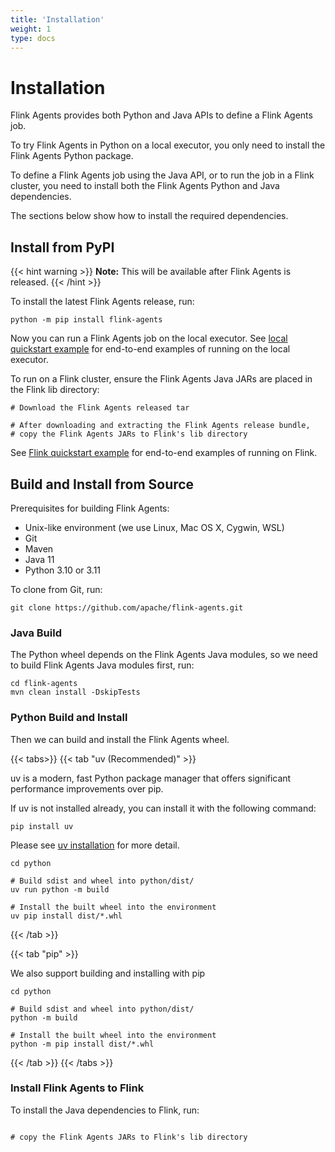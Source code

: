 ```yaml
---
title: 'Installation'
weight: 1
type: docs
---
```

<!--
Licensed to the Apache Software Foundation (ASF) under one
or more contributor license agreements.  See the NOTICE file
distributed with this work for additional information
regarding copyright ownership.  The ASF licenses this file
to you under the Apache License, Version 2.0 (the
"License"); you may not use this file except in compliance
with the License.  You may obtain a copy of the License at

  http://www.apache.org/licenses/LICENSE-2.0

Unless required by applicable law or agreed to in writing,
software distributed under the License is distributed on an
"AS IS" BASIS, WITHOUT WARRANTIES OR CONDITIONS OF ANY
KIND, either express or implied.  See the License for the
specific language governing permissions and limitations
under the License.
-->

# Installation

Flink Agents provides both Python and Java APIs to define a Flink Agents job.

To try Flink Agents in Python on a local executor, you only need to install the Flink Agents Python package.

To define a Flink Agents job using the Java API, or to run the job in a Flink cluster, you need to install both the Flink Agents Python and Java dependencies. 

The sections below show how to install the required dependencies.

## Install from PyPI

{{< hint warning >}}
__Note:__ This will be available after Flink Agents is released.
{{< /hint >}}

To install the latest Flink Agents release, run:

```shell
python -m pip install flink-agents
```

<!-- TODO: link to local quickstart example docs -->
Now you can run a Flink Agents job on the local executor.
See [local quickstart example]() for end-to-end examples of running on the local executor.


To run on a Flink cluster, ensure the Flink Agents Java JARs are placed in the Flink lib directory:

<!-- TODO: fill in the command after Flink Agents is released -->
```shell
# Download the Flink Agents released tar

# After downloading and extracting the Flink Agents release bundle,
# copy the Flink Agents JARs to Flink's lib directory

```

<!-- TODO: link to flink quickstart example docs -->
See [Flink quickstart example]() for end-to-end examples of running on Flink.


## Build and Install from Source

Prerequisites for building Flink Agents:

* Unix-like environment (we use Linux, Mac OS X, Cygwin, WSL)
* Git
* Maven
* Java 11
* Python 3.10 or 3.11

To clone from Git, run:

```shell
git clone https://github.com/apache/flink-agents.git
```

### Java Build

The Python wheel depends on the Flink Agents Java modules, so we need to build Flink Agents Java modules first, run:

```shell
cd flink-agents
mvn clean install -DskipTests
```

### Python Build and Install

Then we can build and install the Flink Agents wheel.

{{< tabs>}}
{{< tab "uv (Recommended)" >}}

uv is a modern, fast Python package manager that offers significant performance 
improvements over pip. 

If uv is not installed already, you can install it with the following command:

```shell
pip install uv
```
Please see [uv installation](https://docs.astral.sh/uv/getting-started/installation) for more detail.

```shell
cd python

# Build sdist and wheel into python/dist/
uv run python -m build

# Install the built wheel into the environment
uv pip install dist/*.whl
```

{{< /tab >}}

{{< tab "pip" >}}

We also support building and installing with pip

```shell
cd python

# Build sdist and wheel into python/dist/
python -m build

# Install the built wheel into the environment
python -m pip install dist/*.whl
```

{{< /tab >}}
{{< /tabs >}}

### Install Flink Agents to Flink


To install the Java dependencies to Flink, run:

<!-- TODO: fill in the command after Flink Agents produce uber jar -->
```shell

# copy the Flink Agents JARs to Flink's lib directory
```
